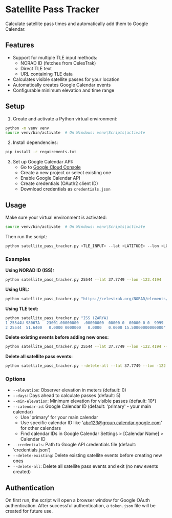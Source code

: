 # Satellite Pass Tracker

Calculate satellite pass times and automatically add them to Google Calendar.

## Features

- Support for multiple TLE input methods:
  - NORAD ID (fetches from CelesTrak)
  - Direct TLE text
  - URL containing TLE data
- Calculates visible satellite passes for your location
- Automatically creates Google Calendar events
- Configurable minimum elevation and time range

## Setup

1. Create and activate a Python virtual environment:
```bash
python -m venv venv
source venv/bin/activate  # On Windows: venv\Scripts\activate
```

2. Install dependencies:
```bash
pip install -r requirements.txt
```

3. Set up Google Calendar API:
   - Go to [Google Cloud Console](https://console.cloud.google.com/)
   - Create a new project or select existing one
   - Enable Google Calendar API
   - Create credentials (OAuth2 client ID)
   - Download credentials as `credentials.json`

## Usage

Make sure your virtual environment is activated:
```bash
source venv/bin/activate  # On Windows: venv\Scripts\activate
```

Then run the script:
```bash
python satellite_pass_tracker.py <TLE_INPUT> --lat <LATITUDE> --lon <LONGITUDE>
```

### Examples

**Using NORAD ID (ISS):**
```bash
python satellite_pass_tracker.py 25544 --lat 37.7749 --lon -122.4194
```

**Using URL:**
```bash
python satellite_pass_tracker.py "https://celestrak.org/NORAD/elements/gp.php?CATNR=25544&FORMAT=tle" --lat 37.7749 --lon -122.4194
```

**Using TLE text:**
```bash
python satellite_pass_tracker.py "ISS (ZARYA)
1 25544U 98067A   23001.00000000  .00000000  00000-0  00000-0 0  9999
2 25544  51.6400   0.0000 0000000   0.0000   0.0000 15.50000000000000" --lat 37.7749 --lon -122.4194
```

**Delete existing events before adding new ones:**
```bash
python satellite_pass_tracker.py 25544 --lat 37.7749 --lon -122.4194 --delete-existing
```

**Delete all satellite pass events:**
```bash
python satellite_pass_tracker.py --delete-all --lat 37.7749 --lon -122.4194
```

### Options

- `--elevation`: Observer elevation in meters (default: 0)
- `--days`: Days ahead to calculate passes (default: 5)
- `--min-elevation`: Minimum elevation for visible passes (default: 10°)
- `--calendar-id`: Google Calendar ID (default: 'primary' - your main calendar)
  - Use 'primary' for your main calendar
  - Use specific calendar ID like 'abc123@group.calendar.google.com' for other calendars
  - Find calendar IDs in Google Calendar Settings > [Calendar Name] > Calendar ID
- `--credentials`: Path to Google API credentials file (default: 'credentials.json')
- `--delete-existing`: Delete existing satellite events before creating new ones
- `--delete-all`: Delete all satellite pass events and exit (no new events created)

## Authentication

On first run, the script will open a browser window for Google OAuth authentication. After successful authentication, a `token.json` file will be created for future use.